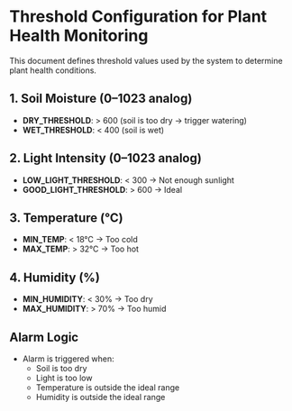 # Threshold Configuration for Plant Health Monitoring

This document defines threshold values used by the system to determine plant health conditions.

## 1. Soil Moisture (0–1023 analog)
- **DRY_THRESHOLD**: > 600 (soil is too dry → trigger watering)
- **WET_THRESHOLD**: < 400 (soil is wet)

## 2. Light Intensity (0–1023 analog)
- **LOW_LIGHT_THRESHOLD**: < 300 → Not enough sunlight
- **GOOD_LIGHT_THRESHOLD**: > 600 → Ideal

## 3. Temperature (°C)
- **MIN_TEMP**: < 18°C → Too cold
- **MAX_TEMP**: > 32°C → Too hot

## 4. Humidity (%)
- **MIN_HUMIDITY**: < 30% → Too dry
- **MAX_HUMIDITY**: > 70% → Too humid

## Alarm Logic
- Alarm is triggered when:
  - Soil is too dry
  - Light is too low
  - Temperature is outside the ideal range
  - Humidity is outside the ideal range